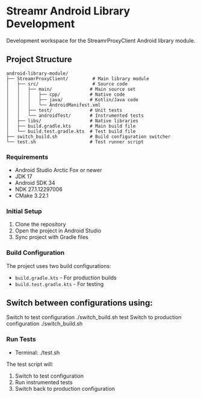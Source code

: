# Streamr Android Library Development

Development workspace for the StreamrProxyClient Android library module.

## Project Structure
```
android-library-module/
├── StreamrProxyClient/         # Main library module
│   ├── src/                    # Source code
│   │   ├── main/              # Main source set
│   │   │   ├── cpp/           # Native code
│   │   │   ├── java/          # Kotlin/Java code
│   │   │   └── AndroidManifest.xml
│   │   ├── test/              # Unit tests
│   │   └── androidTest/       # Instrumented tests
│   ├── libs/                  # Native libraries
│   ├── build.gradle.kts       # Main build file
│   └── build.test.gradle.kts  # Test build file
├── switch_build.sh            # Build configuration switcher
└── test.sh                    # Test runner script
```

### Requirements
- Android Studio Arctic Fox or newer
- JDK 17
- Android SDK 34
- NDK 27.1.12297006 
- CMake 3.22.1

### Initial Setup
1. Clone the repository
2. Open the project in Android Studio
3. Sync project with Gradle files

### Build Configuration
The project uses two build configurations:
- `build.gradle.kts` - For production builds
- `build.test.gradle.kts` - For testing

## Switch between configurations using:
Switch to test configuration
./switch_build.sh test
Switch to production configuration
./switch_build.sh

### Run Tests
- Terminal: ./test.sh

The test script will:
1. Switch to test configuration
2. Run instrumented tests
3. Switch back to production configuration 
